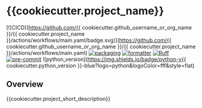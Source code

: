 # {{cookiecutter.project_name}}
[![CICD](https://github.com/{{ cookiecutter.github_username_or_org_name }}/{{ cookiecutter.project_name }}/actions/workflows/main.yaml/badge.svg)](https://github.com/{{ cookiecutter.github_username_or_org_name }}/{{ cookiecutter.project_name }}/actions/workflows/main.yaml)
[![packaging](https://img.shields.io/badge/packaging-poetry-299bd7?style=flat&logo=poetry)](https://python-poetry.org/)
[![formatter](https://img.shields.io/badge/code%20style-black-000000.svg?style=flat)](https://github.com/ambv/black)
[![Ruff](https://img.shields.io/endpoint?url=https://raw.githubusercontent.com/charliermarsh/ruff/main/assets/badge/v2.json)](https://github.com/astral-sh/ruff)
[![pre-commit](https://img.shields.io/badge/pre--commit-enabled-brightgreen?logo=pre-commit&logoColor=white&style=flat)](https://github.com/pre-commit/pre-commit)
![python_version](https://img.shields.io/badge/python-v{{ cookiecutter.python_version }}-blue?logo=python&logoColor=fff&style=flat)

## Overview

{{cookiecutter.project_short_description}}
